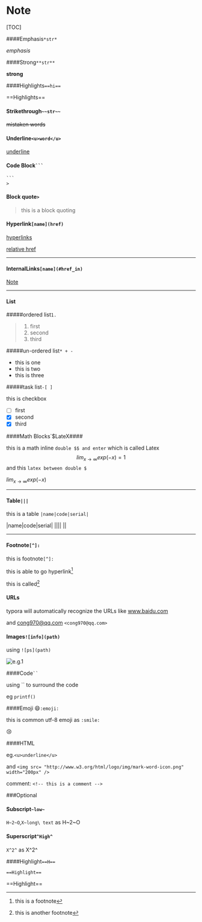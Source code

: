 # Note

[TOC]



####Emphasis`*str*`

*emphasis*

####Strong`**str**`

__strong__

####Highlights`==hi==`

==Highlights==

#### Strikethrough`~~str~~`

~~mistaken words~~

#### Underline`<u>word</u>`

<u>underline</u>



#### Code Block` ``` `

```
​```
>
```

#### Block quote`>`

>this is a block quoting 

#### Hyperlink`[name](href)`

[hyperlinks](www.baidu.com)

[relative href][1]

[1]:www.baidu.com

***

#### InternalLinks`[name](#href_in)`

[Note](#note)

---

#### List

#####ordered list`1.`

>1. first
>2. second
>3. third

#####un-ordered list`* + -`

* this is one
* this is two
* this is three

#####task list`-[ ]`

this is checkbox

- [ ] first
- [x] second
- [x] third

####Math Blocks`$LateX####

this is a math inline `double $$ and enter` which is called Latex
$$
lim_{x \to \infty} exp(-x) =1
$$
and this `latex between double $`

$lim_{x \to \infty} exp(-x)$

---

#### Table`|||`

this is a table `|name|code|serial|`

|name|code|serial|
||||
||

---

#### Footnote`[^]:`

this is footnote`[^]:`

this is  able to go hyperlink[^able to]

this is called[^1] 

[^able to]: this is a footnote
[^1]: this is another footnote

#### URLs

typora will automatically recognize the URLs like www.baidu.com

and <cong970@qq.com> `<cong970@qq.com>`

#### Images`![info](path)`

using `![ps](path)`

![e.g.1]()



 ####Code` `` `

using `` to surround the code

eg `printf()`

####Emoji :smile:`:emoji:`

this is common utf-8 emoji as `:smile:`

:cry:

####HTML

eg.`<u>underline</u>`

and `<img src= "http://www.w3.org/html/logo/img/mark-word-icon.png" width="200px" />`

comment: `<!-- this is a comment -->`

<!-- this is a comment-->

###Optional

#### Subscript`~low~`

`H~2~O`,`X~long\ text` as H~2~O 

#### Superscript`^High^`

`X^2^`  as X^2^

####Highlight`==H==`

`==Highlight==`

==Highlight==

[^GFM]: https://help.github.com/articles/github-flavored-markdown/